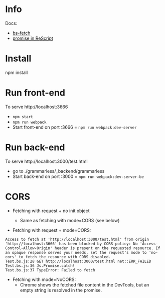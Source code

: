 # Info

Docs:
- [bs-fetch](https://github.com/reasonml-community/bs-fetch)
- [promise in ReScript](https://rescript-lang.org/docs/manual/latest/promise)



# Install 

npm install 

# Run front-end

To serve http://localhost:3666

- `npm start`
- `npm run webpack`
- Start front-end on port :3666 = `npm run webpack:dev-server`

# Run back-end 

To serve http://localhost:3000/test.html 

- go to ./grammarless/_backend/grammarless
- Start back-end on port :3000 = `npm run webpack:dev-server-be`



# CORS


- Fetching with request + no init object 
  - Same as fetching with mode=CORS (see below)

- Fetching with request + mode=CORS: 
``` 
Access to fetch at 'http://localhost:3000/test.html' from origin 'http://localhost:3666' has been blocked by CORS policy: No 'Access-Control-Allow-Origin' header is present on the requested resource. If an opaque response serves your needs, set the request's mode to 'no-cors' to fetch the resource with CORS disabled.
Test.bs.js:28 GET http://localhost:3000/test.html net::ERR_FAILED
Test.bs.js:36 Js.Promise.catch!
Test.bs.js:37 TypeError: Failed to fetch
```

- Fetching with mode=NoCORS:
  - Chrome shows the fetched file content in the DevTools, but an empty string is resolved in the promise.
  